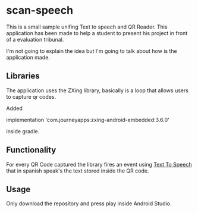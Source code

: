 # scan-speech

This is a small sample unifing Text to speech and QR Reader. This application has been made to help a student to present his project in front of a evaluation tribunal.

I'm not going to explain the idea but I'm going to talk about how is the application made.

## Libraries

The application uses the ZXing library, basically is a loop that allows users to capture qr codes.

Added

  implementation 'com.journeyapps:zxing-android-embedded:3.6.0'

inside gradle.

## Functionality

For every QR Code captured the library fires an event using [Text To Speech](https://developer.android.com/reference/android/speech/tts/TextToSpeech) that in spanish speak's the text stored inside the QR code.

## Usage

Only download the repository and press play inside Android Studio.
